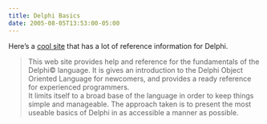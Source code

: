 ```yaml
---
title: Delphi Basics
date: 2005-08-05T13:53:00-05:00
---
```

Here&#8217;s a [cool site](http://www.delphibasics.co.uk/index.html "Delphi Basics") that has a lot of reference information for Delphi.

> This web site provides help and reference for the fundamentals of the Delphi© language. It is gives an introduction to the Delphi Object Oriented Language for newcomers, and provides a ready reference for experienced programmers.  
> It limits itself to a broad base of the language in order to keep things simple and manageable. The approach taken is to present the most useable basics of Delphi in as accessible a manner as possible.
